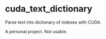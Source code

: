 # cuda_text_dictionary

Parse text into dictionary of indexes with CUDA.

A personal project. Not usable.
